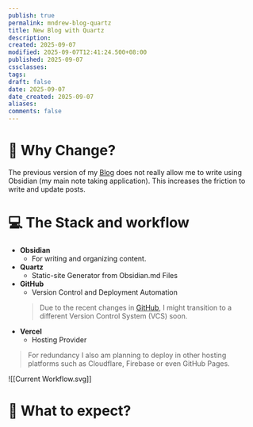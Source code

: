 ```yaml
---
publish: true
permalink: mndrew-blog-quartz
title: New Blog with Quartz
description:
created: 2025-09-07
modified: 2025-09-07T12:41:24.500+08:00
published: 2025-09-07
cssclasses:
tags:
draft: false
date: 2025-09-07
date_created: 2025-09-07
aliases:
comments: false
---
```


# 🌱 Why Change?
The previous version of my [Blog](https://mndrewdevlog.web.app/blog/) does not really allow me to write using Obsidian (my main note taking application). This increases the friction to write and update posts. 


# 💻 The Stack and workflow
- **Obsidian**
	- For writing and organizing content.
- **Quartz**
	- Static-site Generator from Obsidian.md Files
- **GitHub**
	- Version Control and Deployment Automation
	 > Due to the recent changes in [GitHub](https://www.theverge.com/news/757461/microsoft-github-thomas-dohmke-resignation-coreai-team-transition), I might transition to a different Version Control System (VCS) soon. 
- **Vercel**
	- Hosting Provider
> 	For redundancy I also am planning to deploy in other hosting platforms such as Cloudflare, Firebase or even GitHub Pages.

![[Current Workflow.svg]]

# 🤔 What to expect? 
